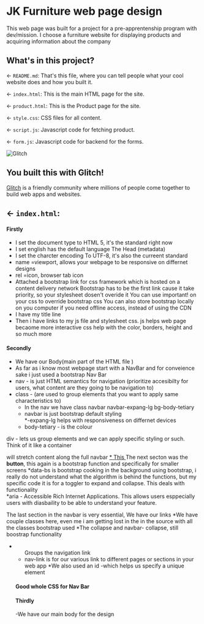 # JK Furniture web page design

This web page was built for a project for a pre-apprentenship program with dev/mission. I choose a furniture website for
displaying products and acquiring information about the company

## What's in this project?

← `README.md`: That's this file, where you can tell people what your cool website does and how you built it.

← `index.html`: This is the main HTML page for the site.

← `product.html`: This is the Product page for the site.

← `style.css`: CSS files for all content.

← `script.js`: Javascript code for fetching product.

← `form.js`: Javascript code for backend for the forms.

![Glitch](https://cdn.glitch.com/a9975ea6-8949-4bab-addb-8a95021dc2da%2FLogo_Color.svg?v=1602781328576)

## You built this with Glitch!

[Glitch](https://glitch.com) is a friendly community where millions of people come together to build web apps and websites.

## ← `index.html`:

#### Firstly

- I set the document type to HTML 5, it's the standard right now
- I set english has the default language
  The Head (metadata)
- I set the charcter encoding To UTF-8, it's also the curreent standard
- name =viewport, allows your webpage to be responsive on differnet designs
- rel =icon, browser tab icon
- Attached a bootstrap link for css framework which is hosted on a content delivery network
  Bootstrap has to be the first link cause it take priority, so your stylesheet dosen't overide it
  You can use important! on your css to override bootstrap css
  You can also store bootstrap locally on you computer if you need offline access, instead of using the CDN
- I have my title line
- Then i have links to my js file and stylesheet css.
  js helps web page becaome more interactive
  css help with the color, borders, height and so much more

#### Secondly

- We have our Body(main part of the HTML file )
- As far as i know most webpage start with a NavBar and for conveience sake i just used a bootstrap Nav Bar
- nav - is just HTML semantics for navigation (prioritize accesibilty for users, what content are they going to be navigation to)
- class - (are used to group elements that you want to apply same characteristics to)
  - In the nav we have class navbar navbar-expang-lg bg-body-tetiary
  - navbar is just bootstrap default styling  
    \*-expang-lg helps with responsiveness on differnet devices
  - body-tetiary - is the colour

div - lets us group elements and we can apply specific styling or such. Think of it like a container

<div class="w-100 nav"> will stretch content along the full navbar 
<a class="navbar-brand d-flex align-items-center" href="index.html">
  * This <a is an anchor tag for link(href) and img(src). That is pretty much all i have used it for so far  
  * d flex - (i learnt this using flexbox froggy) but it helps you align you elements 
  * align-item-center: vertically centers the logo and text, bootstrap documentation also helps 
  *I attached my image using img(src) and addded alt(it is an accesibilty thing, in case people can not load your file )
  *A specifically class was added for the logo for accessibillty and readbility i use logo me-3, 
    becasue the me utility in bootstraps allow the logo to be separated from text. It creates that spacing for the design

The next secton was the **button**, this again is a bootstrap function and specifically for smaller screens
*data-bs is bootstrap cooking in the background using bootstrap, i really do not understand what the algorithm
is behind the functions, but my specific code it is for a toggler to expand and collapse. This deals with functionality  
 *aria - Accessible Rich Internet Applications. This allows users esppecially users with diasbaility
to be able to understand your feature.

The last section in the navbar is very essential, We have our links
*We have couple classes here, even me i am getting lost in the in the source with all the classes bootstrap used
*The collapse and navbar- collapse, still boostrap functionality

- <ul class="navbar-nav"> Groups the navigation link
- nav-link is for our various link to different pages or sections in your web app
  \*We also used an id -which helps us specify a unique element

#### Good whole CSS for Nav Bar

#### Thirdly

-We have our main body
for the design
  
